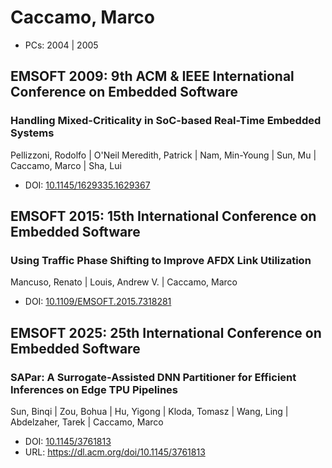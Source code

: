# Caccamo, Marco

* PCs: 2004 | 2005

## EMSOFT 2009: 9th ACM & IEEE International Conference on Embedded Software

### Handling Mixed-Criticality in SoC-based Real-Time Embedded Systems
Pellizzoni, Rodolfo | O'Neil Meredith, Patrick | Nam, Min-Young | Sun, Mu | Caccamo, Marco | Sha, Lui
* DOI: [10.1145/1629335.1629367](https://doi.org/10.1145/1629335.1629367)

## EMSOFT 2015: 15th International Conference on Embedded Software

### Using Traffic Phase Shifting to Improve AFDX Link Utilization
Mancuso, Renato | Louis, Andrew V. | Caccamo, Marco
* DOI: [10.1109/EMSOFT.2015.7318281](https://doi.org/10.1109/EMSOFT.2015.7318281)

## EMSOFT 2025: 25th International Conference on Embedded Software

### SAPar: A Surrogate-Assisted DNN Partitioner for Efficient Inferences on Edge TPU Pipelines
Sun, Binqi | Zou, Bohua | Hu, Yigong | Kloda, Tomasz | Wang, Ling | Abdelzaher, Tarek | Caccamo, Marco
* DOI: [10.1145/3761813](https://doi.org/10.1145/3761813)
* URL: <https://dl.acm.org/doi/10.1145/3761813>


